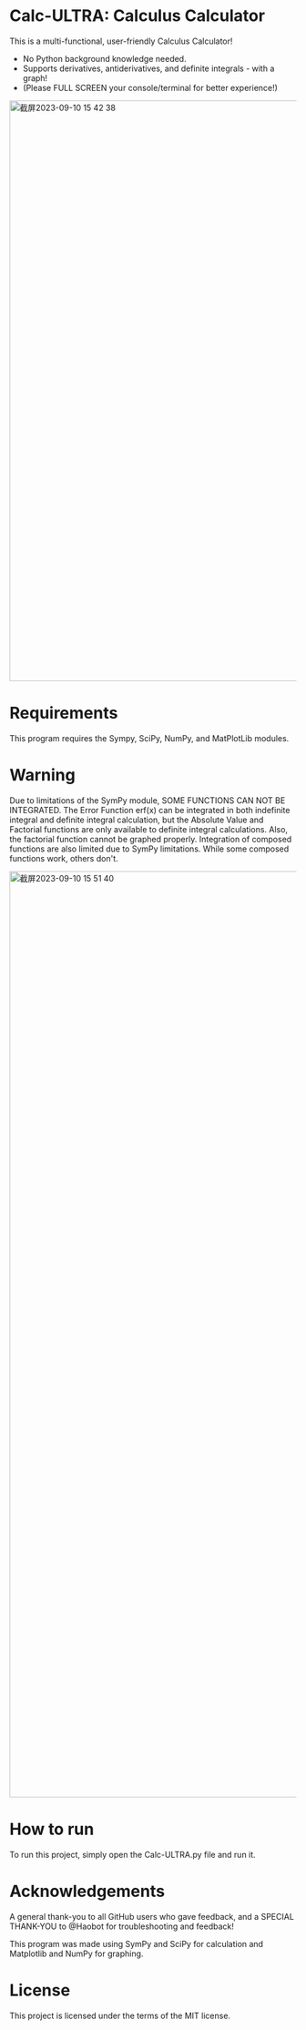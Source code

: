 # Calc-ULTRA: Calculus Calculator

This is a multi-functional, user-friendly Calculus Calculator!

- No Python background knowledge needed.
- Supports derivatives, antiderivatives, and definite integrals - with a graph!
- (Please FULL SCREEN your console/terminal for better experience!)

<img width="1020" alt="截屏2023-09-10 15 42 38" src="https://github.com/sudoer-Huatao/Calc-ULTRA_Derivative-Integral-Calculator/assets/135504586/5d947fc2-4a56-42fd-ae28-51f8f4482553">

# Requirements

This program requires the Sympy, SciPy, NumPy, and MatPlotLib modules.

# Warning
Due to limitations of the SymPy module, SOME FUNCTIONS CAN NOT BE INTEGRATED. The Error Function erf(x) can be integrated in both indefinite integral and definite integral calculation, but the Absolute Value and Factorial functions are only available to definite integral calculations. Also, the factorial function cannot be graphed properly. Integration of composed functions are also limited due to SymPy limitations. While some composed functions work, others don't.

<img width="1627" alt="截屏2023-09-10 15 51 40" src="https://github.com/sudoer-Huatao/Calc-ULTRA_Derivative-Integral-Calculator/assets/135504586/f45aa5df-1ff7-4503-ad72-1847834706a6">

# How to run

To run this project, simply open the Calc-ULTRA.py file and run it.

# Acknowledgements

A general thank-you to all GitHub users who gave feedback,
and a SPECIAL THANK-YOU to @Haobot for troubleshooting and feedback!

This program was made using SymPy and SciPy for calculation and Matplotlib and NumPy for graphing.

# License

This project is licensed under the terms of the MIT license.
